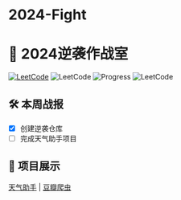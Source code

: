 # 2024-Fight
# 🚀 2024逆袭作战室
   [![LeetCode](https://img.shields.io/badge/LeetCode-已刷{{1}}题-橙色?logo=leetcode)](https://leetcode.cn/u/RfS9Ew2ZbA/)
   ![LeetCode](https://leetcard.jacoblin.cool/RfS9Ew2ZbA?theme=light&font=Roboto&site=cn)
   ![Progress](https://progress-bar.dev/10/?title=HTML掌握度)
   ![LeetCode](https://img.shields.io/badge/LeetCode-已刷题数-blue)

   ## 🛠️ 本周战报
   - [x] 创建逆袭仓库
   - [ ] 完成天气助手项目

   ## 📂 项目展示
   [天气助手](projects/weather-app) | [豆瓣爬虫](projects/douban-spider)
